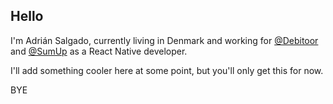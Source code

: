 ## Hello
I'm Adrián Salgado, currently living in Denmark and working for [@Debitoor](https://github.com/debitoor) and [@SumUp](https://github.com/sumup) as a React Native developer.

I'll add something cooler here at some point, but you'll only get this for now.

BYE
